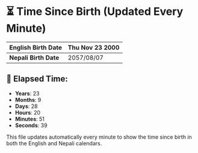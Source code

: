 # ⏳ Time Since Birth (Updated Every Minute)

| **English Birth Date** | Thu Nov 23 2000 |
|------------------------|-------------------------------------|
| **Nepali Birth Date**  | 2057/08/07                  |

## 📅 Elapsed Time:

- **Years**: 23
- **Months**: 9
- **Days**: 28
- **Hours**: 20
- **Minutes**: 51
- **Seconds**: 39

This file updates automatically every minute to show the time since birth in both the English and Nepali calendars.